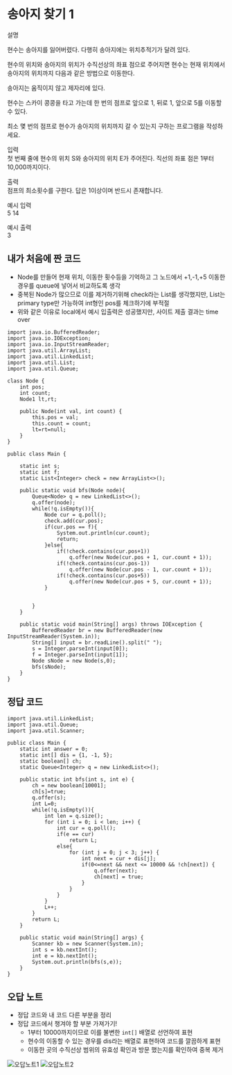 # 송아지 찾기 1

설명

현수는 송아지를 잃어버렸다. 다행히 송아지에는 위치추적기가 달려 있다.

현수의 위치와 송아지의 위치가 수직선상의 좌표 점으로 주어지면 현수는 현재 위치에서 송아지의 위치까지 다음과 같은 방법으로 이동한다.

송아지는 움직이지 않고 제자리에 있다.

현수는 스카이 콩콩을 타고 가는데 한 번의 점프로 앞으로 1, 뒤로 1, 앞으로 5를 이동할 수 있다.

최소 몇 번의 점프로 현수가 송아지의 위치까지 갈 수 있는지 구하는 프로그램을 작성하세요.


입력  
첫 번째 줄에 현수의 위치 S와 송아지의 위치 E가 주어진다. 직선의 좌표 점은 1부터 10,000까지이다.


출력  
점프의 최소횟수를 구한다. 답은 1이상이며 반드시 존재합니다.


예시 입력   
5 14  

예시 출력  
3

## 내가 처음에 짠 코드

- Node를 만들어 현재 위치, 이동한 횟수등을 기억하고 그 노드에서 +1,-1,+5 이동한 경우를 queue에 넣어서 비교하도록 생각
- 중복된 Node가 많으므로 이를 제거하기위해 check라는 List를 생각했지만, List는 primary type만 가능하여 int형인 pos를 체크하기에 부적절
- 위와 같은 이유로 local에서 예시 입출력은 성공했지만, 사이트 제출 결과는 time over

```
import java.io.BufferedReader;
import java.io.IOException;
import java.io.InputStreamReader;
import java.util.ArrayList;
import java.util.LinkedList;
import java.util.List;
import java.util.Queue;

class Node {
    int pos;
    int count;
    Node1 lt,rt;

    public Node(int val, int count) {
        this.pos = val;
        this.count = count;
        lt=rt=null;
    }
}

public class Main {

    static int s;
    static int f;
    static List<Integer> check = new ArrayList<>();

    public static void bfs(Node node){
        Queue<Node> q = new LinkedList<>();
        q.offer(node);
        while(!q.isEmpty()){
            Node cur = q.poll();
            check.add(cur.pos);
            if(cur.pos == f){
                System.out.println(cur.count);
                return;
            }else{
                if(!check.contains(cur.pos+1))
                    q.offer(new Node(cur.pos + 1, cur.count + 1));
                if(!check.contains(cur.pos-1))
                    q.offer(new Node(cur.pos - 1, cur.count + 1));
                if(!check.contains(cur.pos+5))
                    q.offer(new Node(cur.pos + 5, cur.count + 1));
            }


        }
    }

    public static void main(String[] args) throws IOException {
        BufferedReader br = new BufferedReader(new InputStreamReader(System.in));
        String[] input = br.readLine().split(" ");
        s = Integer.parseInt(input[0]);
        f = Integer.parseInt(input[1]);
        Node sNode = new Node(s,0);
        bfs(sNode);
    }
}
```

## 정답 코드

```
import java.util.LinkedList;
import java.util.Queue;
import java.util.Scanner;

public class Main {
    static int answer = 0;
    static int[] dis = {1, -1, 5};
    static boolean[] ch;
    static Queue<Integer> q = new LinkedList<>();

    public static int bfs(int s, int e) {
        ch = new boolean[10001];
        ch[s]=true;
        q.offer(s);
        int L=0;
        while(!q.isEmpty()){
            int len = q.size();
            for (int i = 0; i < len; i++) {
                int cur = q.poll();
                if(e == cur)
                    return L;
                else{
                    for (int j = 0; j < 3; j++) {
                        int next = cur + dis[j];
                        if(0<=next && next <= 10000 && !ch[next]) {
                            q.offer(next);
                            ch[next] = true;
                        }
                    }
                }
            }
            L++;
        }
        return L;
    }

    public static void main(String[] args) {
        Scanner kb = new Scanner(System.in);
        int s = kb.nextInt();
        int e = kb.nextInt();
        System.out.println(bfs(s,e));
    }
}
```

## 오답 노트

- 정답 코드와 내 코드 다른 부분을 정리  
- 정답 코드에서 챙겨야 할 부분 가져가기!
  - 1부터 10000까지이므로 이를 불변한 `int[]` 배열로 선언하여 표현
  - 현수의 이동할 수 있는 경우를 dis라는 배열로 표현하여 코드를 깔끔하게 표현
  - 이동한 곳의 수직선상 범위의 유효성 확인과 방문 했는지를 확인하여 중복 제거

![오답노트1](https://velog.velcdn.com/images/dnwlsrla40/post/9d10525c-025d-411d-b59b-f3e0e4aa77b6/image.png)
![오답노트2](https://velog.velcdn.com/images/dnwlsrla40/post/b967f865-3d13-4ec2-88da-d96692c80206/image.png)
